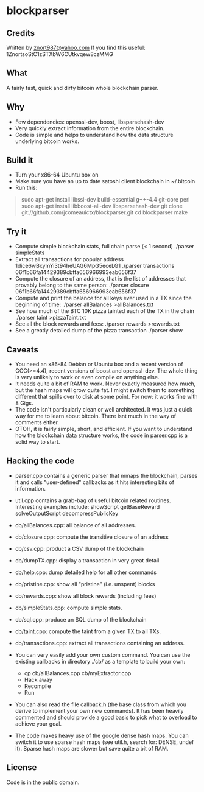 # blockparser

## Credits

Written by znort987@yahoo.com
If you find this useful: 1ZnortsoStC1zSTXbW6CUtkvqew8czMMG

## What

A fairly fast, quick and dirty bitcoin whole blockchain parser.

## Why

- Few dependencies: openssl-dev, boost, libsparsehash-dev
- Very quickly extract information from the entire blockchain.
- Code is simple and helps to understand how the data structure underlying bitcoin works.

## Build it

- Turn your x86-64 Ubuntu box on
- Make sure you have an up to date satoshi client blockchain in ~/.bitcoin
- Run this:
> sudo apt-get install libssl-dev build-essential g++-4.4 git-core perl
> sudo apt-get install libboost-all-dev libsparsehash-dev
> git clone git://github.com/jcomeauictx/blockparser.git
> cd blockparser
> make

## Try it

- Compute simple blockchain stats, full chain parse (< 1 second)
            ./parser simpleStats
- Extract all transactions for popular address 1dice6wBxymYi3t94heUAG6MpG5eceLG1
            ./parser transactions 06f1b66fa14429389cbffa656966993eab656f37
- Compute the closure of an address, that is the list of addresses that
  provably belong to the same person:
            ./parser closure 06f1b66fa14429389cbffa656966993eab656f37
- Compute and print the balance for all keys ever used in a TX since the
  beginning of time:
            ./parser allBalances >allBalances.txt
- See how much of the BTC 10K pizza tainted each of the TX in the chain
            ./parser taint >pizzaTaint.txt
- See all the block rewards and fees:
            ./parser rewards >rewards.txt
- See a greatly detailed dump of the pizza transaction
            ./parser show

## Caveats

- You need an x86-84 Debian or Ubuntu box and a recent version of
  GCC(>=4.4), recent versions of boost and openssl-dev. The whole
  thing is very unlikely to work or even compile on anything else.
- It needs quite a bit of RAM to work. Never exactly measured how
  much, but the hash maps will grow quite fat. I might switch them
  to something different that spills over to disk at some
  point. For now: it works fine with 8 Gigs.
- The code isn't particularly clean or well architected. It was just
  a quick way for me to learn about bitcoin. There isnt much in
  the way of comments either.
- OTOH, it is fairly simple, short, and efficient. If you want to
  understand how the blockchain data structure works, the code 
  in parser.cpp is a solid way to start.

## Hacking the code

- parser.cpp contains a generic parser that mmaps the blockchain, 
  parses it and calls "user-defined" callbacks as it hits interesting
  bits of information.
- util.cpp contains a grab-bag of useful bitcoin related routines.
  Interesting examples include:
           showScript
           getBaseReward
           solveOutputScript
           decompressPublicKey
- cb/allBalances.cpp: all balance of all addresses.
- cb/closure.cpp: compute the transitive closure of an address
- cb/csv.cpp: product a CSV dump of the blockchain
- cb/dumpTX.cpp: display a transaction in very great detail
- cb/help.cpp: dump detailed help for all other commands
- cb/pristine.cpp: show all "pristine" (i.e. unspent) blocks
- cb/rewards.cpp: show all block rewards (including fees)
- cb/simpleStats.cpp: compute simple stats.
- cb/sql.cpp: produce an SQL dump of the blockchain
- cb/taint.cpp: compute the taint from a given TX to all TXs.
- cb/transactions.cpp: extract all transactions containing an address.

- You can very easily add your own custom command. You can use
  the existing callbacks in directory ./cb/ as a template to
  build your own:

    - cp cb/allBalances.cpp cb/myExtractor.cpp
    - Hack away
    - Recompile
    - Run

- You can also read the file callback.h (the base class from which
  you derive to implement your own new commands). It has been 
  heavily commented and should provide a good basis to pick what
  to overload to achieve your goal.

- The code makes heavy use of the google dense hash maps. You can
  switch it to use sparse hash maps (see util.h, search for: 
  DENSE, undef it). Sparse hash maps are slower but save quite a
  bit of RAM.

## License

Code is in the public domain.

